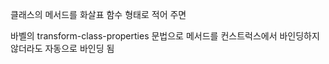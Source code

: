 
클래스의 메서드를 화살표 함수 형태로 적어 주면

바벨의 transform-class-properties 문법으로 메서드를 컨스트럭스에서 바인딩하지 않더라도 자동으로 바인딩 됨
